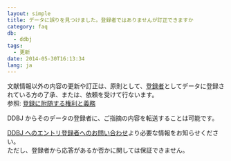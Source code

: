 ```yaml
---
layout: simple
title: データに誤りを見つけました。登録者ではありませんが訂正できますか
category: faq
db:
  - ddbj
tags: 
  - 更新
date: 2014-05-30T16:13:34
lang: ja
---
```


文献情報以外の内容の更新や訂正は、原則として、[登録者](/ddbj/submission.html#submitter)としてデータに登録されている方の了承、または、依頼を受けて行ないます。    
参照: [登録に附随する権利と義務](/ddbj/submission.html#right )    

DDBJ からそのデータの登録者に、ご指摘の内容を転送することは可能です。

[DDBJ へのエントリ登録者へのお問い合わせ](/contact-ddbj.html)より必要な情報をお知らせください。    
ただし、登録者から応答があるか否かに関しては保証できません。

